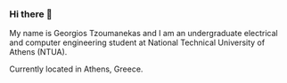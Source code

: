 ### Hi there 👋

My name is Georgios Tzoumanekas and I am an undergraduate electrical and computer engineering student at National Technical University of Athens (NTUA). 

Currently located in Athens, Greece.
<!--
**GeoTzoum/GeoTzoum** is a ✨ _special_ ✨ repository because its `README.md` (this file) appears on your GitHub profile.

Here are some ideas to get you started:

- 🔭 I’m currently working on ...
- 🌱 I’m currently learning ...
- 👯 I’m looking to collaborate on ...
- 🤔 I’m looking for help with ...
- 💬 Ask me about ...
- 📫 How to reach me: ...
- 😄 Pronouns: ...
- ⚡ Fun fact: ...
-->
